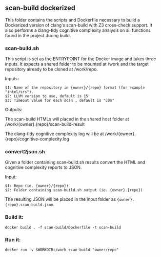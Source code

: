 ## scan-build dockerized

This folder contains the scripts and Dockerfile necessary to build a Dockerized
version of clang's scan-build with Z3 cross-check support. It also performs a clang-tidy cognitive
complexity analysis on all functions found in the project during build.

### scan-build.sh

This script is set as the ENTRYPOINT for the Docker image and takes three inputs. It expects a
shared folder to be mounted at /work and the target repository already to be cloned at /work/repo.

Inputs:

```
$1: Name of the repository in {owner}/{repo} format (for example "intel/srs").
$2: LLVM version to use, default is 15
$3: Timeout value for each scan , default is "30m"
```

Outputs:

The scan-build HTMLs will placed in the shared host folder at /work/{owner}.{repo}/scan-build-result

The clang-tidy cognitive complexity log will be at /work/{owner}.{repo}/cognitive-complexity.log

### convert2json.sh

Given a folder containing scan-build.sh results convert the HTML and cognitive complexity reports to JSON.

Input:
```
$1: Repo (ie. {owner}/{repo})
$2: Folder containing scan-build.sh output (ie. {owner}.{repo})
```

The resulting JSON will be placed in the input folder as `{owner}.{repo}.scan-build.json`.

### Build it:

```
docker build . -f scan-build/Dockerfile -t scan-build
```

### Run it:

```
docker run -v $WORKDIR:/work scan-build "owner/repo"
```
